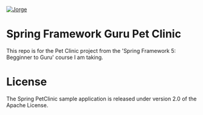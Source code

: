 [![Jorge](https://circleci.com/gh/jorgegarces/pet-clinic.svg?style=svg)](https://circleci.com/gh/jorgegarces/pet-clinic)

# Spring Framework Guru Pet Clinic 

This repo is for the Pet Clinic project from the 'Spring Framework 5: Begginner to Guru' course I am taking.

# License

The Spring PetClinic sample application is released under version 2.0 of the Apache License.
